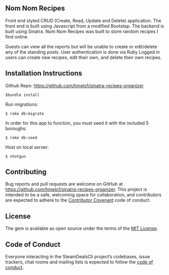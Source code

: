## Nom Nom Recipes

Front end styled CRUD (Create, Read, Update and Delete) application. The front end is built using Javascript from a modified Bootstap. The backend is built using Sinatra.  Nom Nom Recipes was built to store random recipes I find online.

Guests can view all the reports but will be unable to create or edit/delete any of the standing posts. User authentication is done via Ruby Logged in users can create new recipes, edit their own, and delete their own recipes.

## Installation Instructions

Github Repo: https://github.com/hmelo1/sinatra-recipes-organizer
```
$bundle install
```
Run migrations:
```
$ rake db:migrate
```
In order for this app to function, you must seed it with the included 5 boroughs:
```
$ rake db:seed
```
Host on local server:
```
$ shotgun
```


## Contributing

Bug reports and pull requests are welcome on GitHub at https://github.com/hmelo1/sinatra-recipes-organizer. This project is intended to be a safe, welcoming space for collaboration, and contributors are expected to adhere to the [Contributor Covenant](http://contributor-covenant.org) code of conduct.

## License

The gem is available as open source under the terms of the [MIT License](https://opensource.org/licenses/MIT).

## Code of Conduct

Everyone interacting in the SteamDealsCli project’s codebases, issue trackers, chat rooms and mailing lists is expected to follow the [code of conduct](https://github.com/hmelo1/sinatra-recipes-organizer/blob/master/CODE_OF_CONDUCT.md).
